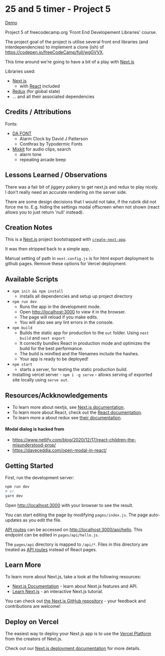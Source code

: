 # 25 and 5 timer - Project 5

[Demo](https://74c5.github.io/FCC_FrontEndDevelopmentLibraries/TwentyFiveAndFiveTimer/snapshot/)

Project 5 of freecodecamp.org 'Front End Developement Libraries' course. 

The project goal of the project is utilise several front end libraries (and interdependencies) to implement a clone (ish) of https://codepen.io/freeCodeCamp/full/wgGVVX.

This time around we're going to have a bit of a play with [Next.js](https://nextjs.org/)

Libraries used:
- [Next.js](https://nextjs.org)
    - with [React](https://reactjs.org) included
- [Redux](https://redux.js.org) (for global state)
- ... and all their associated dependencies

## Credits / Attributions

Fonts:
- [DA FONT](https://www.dafont.com/faq.php)
    - Alarm Clock by David J Patterson
    - Conthrax by Typodermic Fonts
- [Mixkit](https://mixkit.co/) for audio clips, search
    - alarm tone
    - repeating arcade beep
 

## Lessons Learned / Observations

There was a fair bit of jiggery pokery to get next.js and redux to play nicely. I don't really need an accurate rendering on the server side.

There are some design decisions that I would not take, if the rubrik did not force me to. E.g. hiding the settings modal offscreen when not shown (react allows you to just return 'null' instead).

## Creation Notes

This is a [Next.js](https://nextjs.org/) project bootstrapped with [`create-next-app`](https://github.com/vercel/next.js/tree/canary/packages/create-next-app).

It was then stripped back to a simple app, .

Manual setting of path in `next.config.js` is for html export deployment to github pages. Remove these options for Vercel deployment.

## Available Scripts

- `npm init && npm install`
    - installs all dependencies and setup up project directory
- `npm run dev`
    - Runs the app in the development mode.
    - Open [http://localhost:3000](http://localhost:3000) to view it in the browser.
    - The page will reload if you make edits.<br />
    - You will also see any lint errors in the console.
- `npm build`
    - Builds the static app for production to the `out` folder. Using `next build` and `next export`
    - It correctly bundles React in production mode and optimizes the build for the best performance.
    - The build is minified and the filenames include the hashes.<br />
    - Your app is ready to be deployed!
- `npm start`
    - starts a server, for testing the static production build.
- Installing vercel server - `npm i -g serve` - allows serving of exported site locally using `serve out`.
     

## Resources/Ackknowledgements

- To learn more about nextjs, see [Next.js documentation](https://nextjs.org/docs/getting-started).
- To learn more about React, check out the [React documentation](https://reactjs.org/).
- To learn more a about redux see [their documentation](https://redux-toolkit.js.org/usage/usage-guide).

#### Modal dialog is hacked from
- https://www.netlify.com/blog/2020/12/17/react-children-the-misunderstood-prop/
- https://daveceddia.com/open-modal-in-react/



## Getting Started

First, run the development server:

```bash
npm run dev
# or
yarn dev
```

Open [http://localhost:3000](http://localhost:3000) with your browser to see the result.

You can start editing the page by modifying `pages/index.js`. The page auto-updates as you edit the file.

[API routes](https://nextjs.org/docs/api-routes/introduction) can be accessed on [http://localhost:3000/api/hello](http://localhost:3000/api/hello). This endpoint can be edited in `pages/api/hello.js`.

The `pages/api` directory is mapped to `/api/*`. Files in this directory are treated as [API routes](https://nextjs.org/docs/api-routes/introduction) instead of React pages.

## Learn More

To learn more about Next.js, take a look at the following resources:

- [Next.js Documentation](https://nextjs.org/docs) - learn about Next.js features and API.
- [Learn Next.js](https://nextjs.org/learn) - an interactive Next.js tutorial.

You can check out [the Next.js GitHub repository](https://github.com/vercel/next.js/) - your feedback and contributions are welcome!

## Deploy on Vercel

The easiest way to deploy your Next.js app is to use the [Vercel Platform](https://vercel.com/new?utm_medium=default-template&filter=next.js&utm_source=create-next-app&utm_campaign=create-next-app-readme) from the creators of Next.js.

Check out our [Next.js deployment documentation](https://nextjs.org/docs/deployment) for more details.
